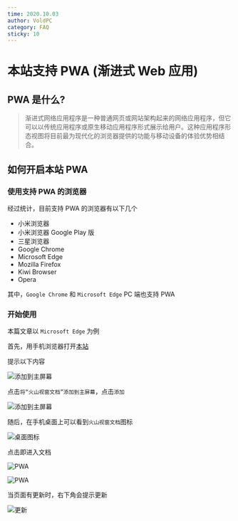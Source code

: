 ```yaml
---
time: 2020.10.03
author: VoldPC
category: FAQ
sticky: 10
---
```


# 本站支持 PWA (渐进式 Web 应用)

## PWA 是什么?

> 渐进式网络应用程序是一种普通网页或网站架构起来的网络应用程序，但它可以以传统应用程序或原生移动应用程序形式展示给用户。这种应用程序形态视图将目前最为现代化的浏览器提供的功能与移动设备的体验优势相结合。

## 如何开启本站 PWA

### 使用支持 PWA 的浏览器

经过统计，目前支持 PWA 的浏览器有以下几个

- 小米浏览器
- 小米浏览器 Google Play 版
- 三星浏览器
- Google Chrome
- Microsoft Edge
- Mozilla Firefox
- Kiwi Browser
- Opera

其中，`Google Chrome` 和 `Microsoft Edge` PC 端也支持 PWA

### 开始使用

本篇文章以 `Microsoft Edge` 为例

首先，用手机浏览器打开[本站](https://voldpc.com)

提示以下内容

![添加到主屏幕](/assets/images/articles/voldpc-com-pwa/02E4Tp1vZc4KuNgT.jpg)

点击`将“火山视窗文档”添加到主屏幕`，点击`添加`

![添加到主屏幕](/assets/images/articles/voldpc-com-pwa/HgwEZ6JuGYB5FoRq.jpg)

随后，在手机桌面上可以看到`火山视窗文档`图标

![桌面图标](/assets/images/articles/voldpc-com-pwa/EWrcFqsu6vvMdkmz.jpg)

点击即进入文档

![PWA](/assets/images/articles/voldpc-com-pwa/8j1Ul9OdRJvjMwlM.jpg)

![PWA](/assets/images/articles/voldpc-com-pwa/joncOGuZkFol3m69.jpg)

当页面有更新时，右下角会提示更新

![更新](/assets/images/articles/voldpc-com-pwa/buSECWJV1TWxKCL9.jpg)
